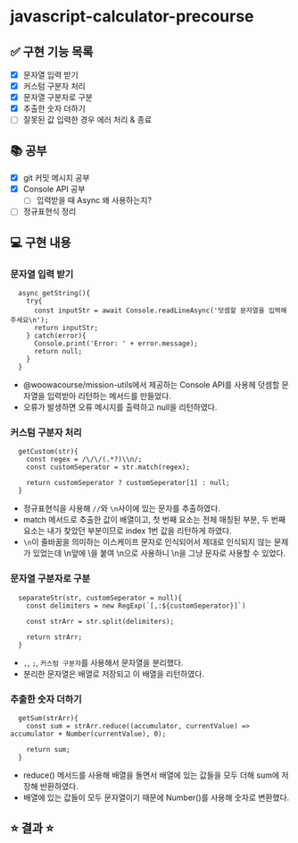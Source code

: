 # javascript-calculator-precourse
## ✅ 구현 기능 목록
- [x] 문자열 입력 받기
- [x] 커스텀 구분자 처리
- [x] 문자열 구분자로 구분
- [x] 추출한 숫자 더하기
- [ ] 잘못된 값 입력한 경우 에러 처리 & 종료

## 📚 공부
- [x] git 커밋 메시지 공부
- [x] Console API 공부
    - [ ] 입력받을 때 Async 왜 사용하는지?
- [ ] 정규표현식 정리

## 💻 구현 내용
### 문자열 입력 받기
```
  async getString(){
    try{
      const inputStr = await Console.readLineAsync('덧셈할 문자열을 입력해 주세요\n');
      return inputStr;
    } catch(error){
      Console.print('Error: ' + error.message);
      return null;
    }
  }
```
- @woowacourse/mission-utils에서 제공하는 Console API를 사용헤 덧셈할 문자열을 입력받아 리턴하는 메서드를 만들었다.
- 오류가 발생하면 오류 메시지를 출력하고 null을 리턴하였다.

### 커스텀 구분자 처리
```
  getCustom(str){
    const regex = /\/\/(.*?)\\n/;
    const customSeperator = str.match(regex);

    return customSeperator ? customSeperator[1] : null;
  }
```
- 정규표현식을 사용해 `//`와 `\n`사이에 있는 문자를 추출하였다.
- match 메서드로 추출한 값이 배열이고, 첫 번째 요소는 전체 매칭된 부분, 두 번째 요소는 내가 찾았던 부분이므로 index 1번 값을 리턴하게 하였다.
- `\n`이 줄바꿈을 의미하는 이스케이프 문자로 인식되어서 제대로 인식되지 않는 문제가 있었는데 \n앞에 \을 붙여 \\n으로 사용하니 \n을 그냥 문자로 사용할 수 있었다.

### 문자열 구분자로 구분
```
  separateStr(str, customSeperator = null){
    const delimiters = new RegExp(`[,:${customSeperator}]`)

    const strArr = str.split(delimiters);

    return strArr;
  }
```
- `,`, `;`, `커스텀 구분자`를 사용해서 문자열을 분리했다.
- 분리한 문자열은 배열로 저장되고 이 배열을 리턴하였다.

### 추출한 숫자 더하기
```
  getSum(strArr){
    const sum = strArr.reduce((accumulator, currentValue) => accumulator + Number(currentValue), 0);

    return sum;
  }
```
- reduce() 메서드를 사용해 배열을 돌면서 배열에 있는 값들을 모두 더해 sum에 저장해 반환하였다.
- 배열에 있는 값들이 모두 문자열이기 때문에 Number()를 사용해 숫자로 변환했다.

## ⭐️ 결과 ⭐️ 
